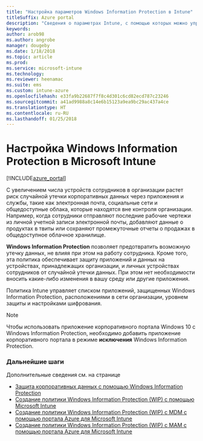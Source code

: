 ```yaml
---
title: "Настройка параметров Windows Information Protection в Intune"
titleSuffix: Azure portal
description: "Сведения о параметрах Intune, с помощью которых можно управлять функцией Windows Information Protection.\""
keywords: 
author: arob98
ms.author: angrobe
manager: dougeby
ms.date: 1/18/2018
ms.topic: article
ms.prod: 
ms.service: microsoft-intune
ms.technology: 
ms.reviewer: heenamac
ms.suite: ems
ms.custom: intune-azure
ms.openlocfilehash: e33fa9b22687f7f8c4d301c6cd82ecd787c23246
ms.sourcegitcommit: a41ad9988a8c14e6b15123a9ea9bc29ac437a4ce
ms.translationtype: HT
ms.contentlocale: ru-RU
ms.lasthandoff: 01/25/2018
---
```

# <a name="how-to-configure-windows-information-protection-in-microsoft-intune"></a>Настройка Windows Information Protection в Microsoft Intune

[!INCLUDE[azure_portal](./includes/azure_portal.md)]

С увеличением числа устройств сотрудников в организации растет риск случайной утечки корпоративных данных через приложения и службы, такие как электронная почта, социальные сети и общедоступные облака, которые находятся вне контроля организации. Например, когда сотрудники отправляют последние рабочие чертежи из личной учетной записи электронной почты, добавляют данные о продуктах в твиты или сохраняют промежуточные отчеты о продажах в общедоступное облачное хранилище.

**Windows Information Protection** позволяет предотвратить возможную утечку данных, не влияя при этом на работу сотрудника. Кроме того, эта политика обеспечивает защиту приложений и данных на устройствах, принадлежащих организации, и личных устройствах сотрудников от случайной утечки данных. При этом нет необходимости вносить какие-либо изменения в вашу среду или другие приложения.

Политика Intune управляет списком приложений, защищенных Windows Information Protection, расположениями в сети организации, уровнем защиты и настройками шифрования.

>[!NOTE]
> Чтобы использовать приложение корпоративного портала Windows 10 с Windows Information Protection, необходимо добавить приложение корпоративного портала в режиме **исключения** Windows Information Protection. 

### <a name="next-steps"></a>Дальнейшие шаги
Дополнительные сведения см. на странице
-  [Защита корпоративных данных с помощью Windows Information Protection](https://technet.microsoft.com/itpro/windows/keep-secure/protect-enterprise-data-using-wip)
- [Создание политики Windows Information Protection (WIP) с помощью Microsoft Intune](https://docs.microsoft.com/windows/threat-protection/windows-information-protection/create-wip-policy-using-intune)
- [Создание политики Windows Information Protection (WIP) с MDM с помощью портала Azure для Microsoft Intune](https://docs.microsoft.com/windows/threat-protection/windows-information-protection/create-wip-policy-using-intune-azure)
- [Создание политики Windows Information Protection (WIP) с MAM с помощью портала Azure для Microsoft Intune](https://docs.microsoft.com/windows/threat-protection/windows-information-protection/create-wip-policy-using-mam-intune-azure)
